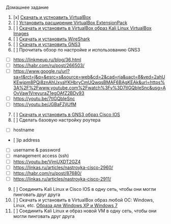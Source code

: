 Домашнее задание

1. [x] [Скачать и устноавить VirtualBox](https://www.virtualbox.org/wiki/Downloads)
2. [ ] [Установить расширение VirtualBox ExtensionPack](https://www.virtualbox.org/wiki/Downloads)
3. [ ] [Скачать и установить в VirtualBox образ Kali Linux VirtualBox Images](https://www.offensive-security.com/kali-linux-vm-vmware-virtualbox-image-download/#1572305786534-030ce714-cc3b)
4. [ ] [Скачать и установить WireShark](https://www.wireshark.org/#download)
5. [ ] [Скачать и установить GNS3](https://www.gns3.com)
6. [ ] Прочитать обзор по настройке и использованию GNS3
  - [ ] https://linkmeup.ru/blog/36.html
  - [ ] https://habr.com/ru/post/266503/
  - [ ] https://www.google.ru/url?sa=t&rct=j&q=&esrc=s&source=web&cd=2&cad=rja&uact=8&ved=2ahUKEwjpm8PQj8znAhUxyaYKHbryCmUQwqsBMAF6BAgKEAk&url=https%3A%2F%2Fwww.youtube.com%2Fwatch%3Fv%3D7tlGQbIeSnc&usg=AOvVaw1VreyuraZ1egOAfZ2BDy93
  - [ ] https://youtu.be/7tlGQbIeSnc
  - [ ] https://youtu.be/JGBaFZjIUfM
7. [ ] [Скачать и установить в GNS3 образ Cisco IOS](https://youtu.be/919QeqpZTs4)
8. [ ] Сделать базовую настройку роутера
  - [ ] hostname
  - [ ]ip address
  - [ ] username & password
  - [ ] management access (ssh)
  - [ ] https://youtu.be/VjmUXDT2GZ4
  - [ ] https://linkas.ru/articles/nastroyka-cisco-2960/
  - [ ] https://habr.com/ru/post/87680/
  - [ ] https://linkas.ru/articles/nastroyka-cisco-2911/
9. [ ] Соединить Kali Linux и Cisco IOS в одну сеть, чтобы они могли пинговать друг друга
10. [ ] Скачать и установить в VirtualBox образ любой ОС: Windows, Linux, etc. [Образа для Windows XP и Windows 7](https://drive.google.com/open?id=1JkYOv0OTHponzFKOeliV3ViPzawWmH5L)
11. [ ] Соединить Kali Linux и образ новой VM в одну сеть, чтобы они могли пинговать друг друга
